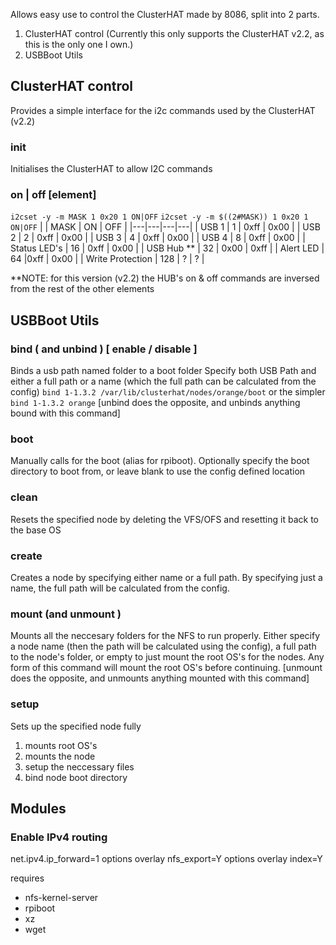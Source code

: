 Allows easy use to control the ClusterHAT made by 8086, split into 2 parts.
1. ClusterHAT control (Currently this only supports the ClusterHAT v2.2, as this is the only one I own.)
2. USBBoot Utils

## ClusterHAT control
Provides a simple interface for the i2c commands used by the ClusterHAT (v2.2) 
### init
Initialises the ClusterHAT to allow I2C commands
### on | off [element]
```i2cset -y -m MASK 1 0x20 1 ON|OFF```
```i2cset -y -m $((2#MASK)) 1 0x20 1 ON|OFF```
| | MASK | ON | OFF |
|---|---|---|---|
| USB 1 | 1 | 0xff | 0x00 |
| USB 2 | 2 | 0xff | 0x00 |
| USB 3 | 4 | 0xff | 0x00 |
| USB 4 | 8 | 0xff | 0x00 |
| Status LED's | 16 | 0xff | 0x00 |
| USB Hub ** | 32 | 0x00 | 0xff |
| Alert LED | 64 |0xff | 0x00 |
| Write Protection | 128 | ? | ? |

**NOTE: for this version (v2.2) the HUB's on & off commands are inversed from the rest of the other elements



## USBBoot Utils

### bind ( and unbind ) [ enable / disable ]
Binds a usb path named folder to a boot folder
Specify both USB Path and either a full path or a name (which the full path can be calculated from the config) 
`bind 1-1.3.2 /var/lib/clusterhat/nodes/orange/boot` or the simpler `bind 1-1.3.2 orange`
[unbind does the opposite, and unbinds anything bound with this command]

### boot
Manually calls for the boot (alias for rpiboot). 
Optionally specify the boot directory to boot from, or leave blank to use the config defined location

### clean
Resets the specified node by deleting the VFS/OFS and resetting it back to the base OS

### create
Creates a node by specifying either name or a full path. By specifying just a name, the full path will be calculated from the config. 



### mount (and unmount )
Mounts all the neccesary folders for the NFS to run properly. 
Either specify a node name (then the path will be calculated using the config), a full path to the node's folder, or empty to just mount the root OS's for the nodes. 
Any form of this command will mount the root OS's before continuing. 
[unmount does the opposite, and unmounts anything mounted with this command] 

### setup
Sets up the specified node fully
1. mounts root OS's
2. mounts the node
3. setup the neccessary files
4. bind node boot directory 


## Modules
### Enable IPv4 routing
net.ipv4.ip_forward=1
options overlay nfs_export=Y
options overlay index=Y

requires 
- nfs-kernel-server
- rpiboot
- xz
- wget

